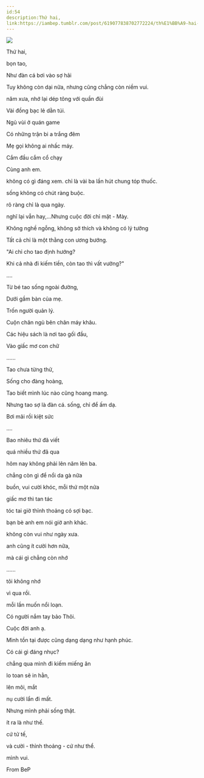 ```yaml
---
id:54
description:Thứ hai,
link:https://iambep.tumblr.com/post/619077838702772224/th%E1%BB%A9-hai-b%E1%BB%8Dn-tao-nh%C6%B0-%C4%91%C3%A0n-c%C3%A1-b%C6%A1i-v%C3%A0o-s%E1%BB%A3-h%C3%A3i-tuy
---
```


![](https://64.media.tumblr.com/954159b2aaa985e40c247ac27afa24e3/421ac47b35ca15f6-26/s1280x1920/852325ab3ed31f58fed6c57348becf520dd0f519.jpg)

Thứ hai,

bọn tao,

Như đàn cá bơi vào sợ hãi

Tuy không còn dại nữa, nhưng cũng chẳng còn niềm vui.

năm xưa, nhớ lại dép tông với quần đùi

Vài đồng bạc lẻ dằn túi.

Ngủ vùi ở quán game

Có những trận bi a trắng đêm

Mẹ gọi không ai nhấc máy.

Cắm đầu cắm cổ chạy

Cùng anh em.

không có gì đáng xem. chỉ là vài ba lần hút chung tóp thuốc.

sống không có chút ràng buộc.

rõ ràng chỉ là qua ngày.

nghĩ lại vẫn hay,...Nhưng cuộc đời chỉ mặt - Mày.

Không nghề ngỗng, không sở thích và không có lý tưởng

Tất cả chỉ là một thằng con ương bướng.

"Ai chỉ cho tao định hướng?

Khi cả nhà đi kiếm tiền, còn tao thì vất vưởng?"

....

Từ bé tao sống ngoài đường,

Dưới gầm bàn của mẹ.

Trốn người quản lý.

Cuộn chăn ngủ bên chân máy khâu.

Các hiệu sách là nơi tao gối đầu,

Vào giấc mơ con chữ

......

Tao chưa từng thử,

Sống cho đàng hoàng,

Tao biết mình lúc nào cũng hoang mang.

Nhưng tao sợ là đàn cá. sống, chỉ để ấm dạ.

Bơi mãi rồi kiệt sức

....

Bao nhiêu thứ đã viết

quá nhiều thứ đã qua

hôm nay không phải lên năm lên ba.

chẳng còn gì để nổi da gà nữa

buồn, vui cười khóc, mỗi thứ một nửa

giấc mơ thì tan tác

tóc tai giờ thỉnh thoảng có sợi bạc.

bạn bè anh em nói giờ anh khác.

không còn vui như ngày xưa.

anh cũng ít cười hơn nữa,

mà cái gì chẳng còn nhớ

......

tôi không nhớ

vì qua rồi.

mỗi lần muốn nổi loạn.

Có người nắm tay bảo Thôi.

Cuộc đời anh ạ.

Mình tồn tại được cũng dạng dạng như hạnh phúc.

Có cái gì đáng nhục?

chẳng qua mình đi kiếm miếng ăn

lo toan sẽ in hằn,

lên môi, mắt

nụ cười lẩn đi mất.

Nhưng mình phải sống thật.

ít ra là như thế.

cứ tử tế,

và cười - thỉnh thoảng - cứ như thể.

mình vui.

From BeP